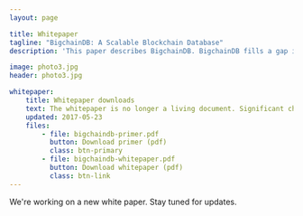 ```yaml
---
layout: page

title: Whitepaper
tagline: "BigchainDB: A Scalable Blockchain Database"
description: 'This paper describes BigchainDB. BigchainDB fills a gap in the decentralization ecosystem: a decentralized database, at scale. It is capable of 1 million writes per second throughput, storing petabytes of data, and sub-second latency.'

image: photo3.jpg
header: photo3.jpg

whitepaper:
    title: Whitepaper downloads
    text: The whitepaper is no longer a living document. Significant changes made since June 8, 2016 are noted in an Addendum attached at the end.
    updated: 2017-05-23
    files:
        - file: bigchaindb-primer.pdf
          button: Download primer (pdf)
          class: btn-primary
        - file: bigchaindb-whitepaper.pdf
          button: Download whitepaper (pdf)
          class: btn-link
---
```


<div class="alert alert--warning"><div class="lead">We're working on a new white paper. Stay tuned for updates.</div></div>

